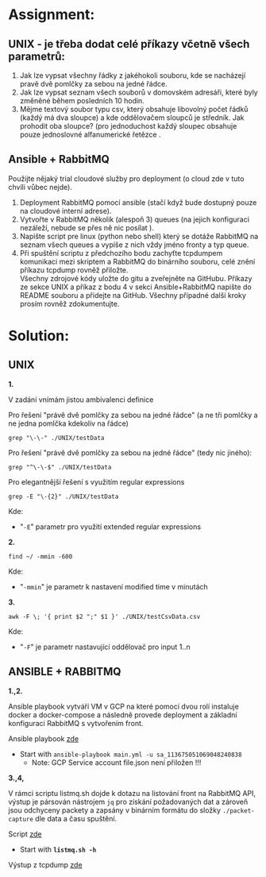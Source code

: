 # Assignment:
## UNIX - je třeba dodat celé příkazy včetně všech parametrů:
1. Jak lze vypsat všechny řádky z jakéhokoli souboru, kde se nacházejí pravě dvě pomlčky za sebou na jedné řádce.
2. Jak lze vypsat seznam všech souborů v domovském adresáři, které byly změněné během  posledních 10 hodin.
3. Mějme textový soubor typu csv, který obsahuje libovolný počet řádků (každý má dva  sloupce) a kde oddělovačem sloupců je středník. Jak prohodit oba sloupce? (pro  jednoduchost každý sloupec obsahuje pouze jednoslovné alfanumerické řetězce .  
## Ansible + RabbitMQ  
   Použijte nějaký trial cloudové služby pro deployment (o cloud zde v tuto chvíli vůbec nejde).
1. Deployment RabbitMQ pomocí ansible (stačí když bude dostupný pouze na cloudové  interní adrese).
2. Vytvořte v RabbitMQ několik (alespoň 3) queues (na jejich konfiguraci nezáleží, nebude se  přes ně nic posílat ).
3. Napište script pre linux (python nebo shell) který se dotáže RabbitMQ na seznam všech  queues a vypíše z nich vždy jméno fronty a typ queue.
4. Při spuštění scriptu z předchozího bodu zachyťte tcpdumpem komunikaci mezi skriptem a  RabbitMQ do binárního souboru, celé znění příkazu tcpdump rovněž přiložte.  
   Všechny zdrojové kódy uložte do gitu a zveřejněte na GitHubu. Příkazy ze sekce UNIX a  příkaz z bodu 4 v sekci Ansible+RabbitMQ napište do README souboru a přidejte na GitHub.  Všechny případné další kroky prosím rovněž zdokumentujte. 



# Solution:
## UNIX
**1.** 

V zadání vnímám jistou ambivalenci definice

Pro řešení "právě dvě pomlčky za sebou na jedné řádce" (a ne tři pomlčky a ne jedna pomlčka kdekoliv na řádce)

`grep "\-\-" ./UNIX/testData`

Pro řešení "právě dvě pomlčky za sebou na jedné řádce" (tedy nic jiného):

`grep "^\-\-$" ./UNIX/testData`

Pro elegantnější řešení s využitím regular expressions

`grep -E "\-{2}" ./UNIX/testData`

Kde:
  - "`-E`" parametr pro využití extended regular expressions 

**2.** 

`find ~/ -mmin -600`

Kde: 
 - "`-mmin`" je parametr k nastavení modified time v minutách

**3.** 

`awk -F \; '{ print $2 ";" $1 }' ./UNIX/testCsvData.csv`

Kde:
 - "`-F`" je parametr nastavující oddělovač pro input $1..$n

## ANSIBLE + RABBITMQ
**1.,2.**

Ansible playbook vytváří VM v GCP na které pomocí dvou rolí instaluje docker a docker-compose a následně provede deployment a základní konfiguraci RabbitMQ s vytvořením front.

Ansible playbook [zde](https://gitlab.com/petr-soulek/sv-0001/-/tree/main/ANSIBLE)

- Start with `ansible-playbook main.yml -u sa_113675051069048240838`
  - Note: GCP Service account file.json není přiložen !!! 


**3.,4,**

V rámci scriptu listmq.sh dojde k dotazu na listování front na RabbitMQ API, výstup je pársován nástrojem `jq` pro získání požadovaných dat a zároveň jsou odchyceny packety a zapsány v binárním formátu do složky `./packet-capture` dle data a času spuštění.

Script [zde]()

- Start with **`listmq.sh -h`**

Výstup z tcpdump [zde]()